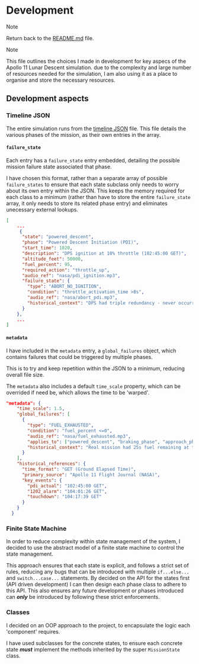 # Development

> [!NOTE]
> Return back to the [README.md](README.md) file.

> [!Note]
> This file outlines the choices I made in development for key aspecs of the Apollo 11 Lunar Descent simulation.
> due to the complexity and large number of resources needed for the simulation,
> I am also using it as a place to organise and store the necessary resources.

## Development aspects

### Timeline JSON

The entire simulation runs from the [timeline JSON](./data/timeline.json) file. This file details the various phases of the mission, as their own entries in the array.

#### `failure_state`

Each entry has a `failure_state` entry embedded, detailing the possible mission failure state associated that phase.

I have chosen this format, rather than a separate array of possible `failure_states` to ensure that each  state subclass only needs to worry about its own entry within the JSON. This keeps the memory required for each class to a minimum (rather than have to store the entire `failure_state` array, it only needs to store its related phase entry) and eliminates unecessary external lookups.

```json
[
	...
	 {
      "state": "powered_descent",
      "phase": "Powered Descent Initiation (PDI)",
      "start_time": 1020,
      "description": "DPS ignition at 10% throttle (102:45:00 GET)",
      "altitude_feet": 50000,
      "fuel_percent": 95,
      "required_action": "throttle_up",
      "audio_ref": "nasa/pdi_ignition.mp3",
      "failure_state": {
        "type": "ABORT_NO_IGNITION",
        "condition": "throttle_activation_time >8s",
        "audio_ref": "nasa/abort_pdi.mp3",
        "historical_context": "DPS had triple redundancy - never occurred"
      }
    },
	...
]
```

#### `metadata`

I have included in the `metadata` entry, a `global_failures` object, which contains failures that could be triggered by multiple phases.

This is to try and keep repetition within the JSON to a minimum, reducing overall file size.

The `metadata` also includes a default `time_scale` property, which can be overrided if need be, which allows the time to be 'warped'.

```json
"metadata": {
    "time_scale": 1.5,
    "global_failures": [
      {
        "type": "FUEL_EXHAUSTED",
        "condition": "fuel_percent <=0",
        "audio_ref": "nasa/fuel_exhausted.mp3",
        "applies_to": ["powered_descent", "braking_phase", "approach_phase", "final_descent"],
        "historical_context": "Real mission had 25s fuel remaining at touchdown"
      }
    ],
    "historical_references": {
      "time_format": "GET (Ground Elapsed Time)",
      "primary_source": "Apollo 11 Flight Journal (NASA)",
      "key_events": {
        "pdi_actual": "102:45:00 GET",
        "1202_alarm": "104:01:26 GET",
        "touchdown": "104:17:39 GET"
      }
    }
  }
```

### Finite State Machine

In order to reduce complexity within state management of the system, I decided to use the abstract model of a finite state machine to control the state management.

This approach ensures that each state is explicit, and follows a strict set of rules, reducing any bugs that can be introduced with multiple `if...else...` and `switch...case...` statements. By decided on the API for the states first (API driven development) I can then design each phase class to adhere to this API. This also ensures any future development or phases introduced can ***only*** be introduced by following these strict enforcements.

### Classes

I decided on an OOP approach to the project, to encapsulate the logic each 'component' requires.

I have used subclasses for the concrete states, to ensure each concrete state ***must*** implement the methods inherited by the super `MissionState` class.




